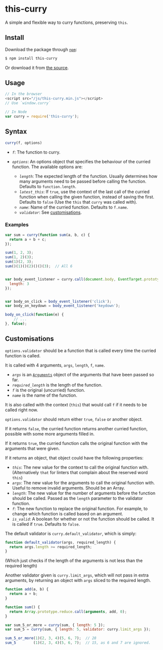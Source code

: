 # this-curry
A simple and flexible way to curry functions, preserving `this`.

## Install

Download the package through [`npm`](https://www.npmjs.com/package/this-curry):

```bash
$ npm install this-curry
```

Or download it from [the source](https://github.com/MitalAshok/this-curry).

## Usage

```javascript
// In the browser
<script src="/js/this-curry.min.js"></script>
// Use `window.curry`

// In Node
var curry = require('this-curry');
```

## Syntax

```javascript
curry(f, options)
```

- *`f`*: The function to curry.  
- *`options`*: An options object that specifies the behaviour of the curried function. The available options are:

  - *`length`*: The expected length of the function. Usually determines how many arguments need to be passed before calling the function. Defaults to `function.length`.  
  - *`latest_this`*: If `true`, use the context of the last call of the curried function when calling the given function, instead of saving the first. Defaults to `false` (Use the `this` that `curry` was called with).  
  - *`name`*: Name of the curried function. Defaults to `f.name`.  
  - *`validator`*: See [customisations](#customisations).

### Examples

```javascript
var sum = curry(function sum(a, b, c) {
  return a + b + c;
});

sum(1, 2, 3);
sum(1, 2)(3);
sum(1)(2, 3);
sum()(1)()(2)()()(3);  // All 6


var body_event_listener = curry.call(document.body, EventTarget.prototype.addEventListener, {
  length: 3
});


var body_on_click = body_event_listener('click');
var body_on_keydown = body_event_listener('keydown');

body_on_click(function(e) {
    // ...
}, false);
```

## Customisations

`options.validator` should be a function that is called every time the curried function is called.

It is called with 4 arguments, `args`, `length`, `f`, `name`.

  - *`args`* is an [`Arguments`](https://developer.mozilla.org/docs/Web/JavaScript/Reference/Functions/arguments) object of the arguments that have been passed so far.  
  - *`required_length`* is the length of the function.  
  - *`f`* is the original (uncurried) function.  
  - *`name`* is the name of the function.

It is also called with the context (`this`) that would call `f` if it needs to be called right now.

`options.validator` should return either `true`, `false` or another object.

If it returns `false`, the curried function returns another curried function, possible with some more arguments filled in.

If it returns `true`, the curried function calls the original function with the arguments that were given.

If it returns an object, that object could have the following properties:

  - *`this`*: The new value for the context to call the original function with. (Alternatively `that` for linters that complain about the reserved word `this`)  
  - *`args`*: The new value for the arguments to call the original function with. Useful to remove invalid arguments. Should be an Array.  
  - *`length`*: The new value for the number of arguments before the function should be called. Passed as the `length` parameter to the validator function.  
  - *`f`*: The new function to replace the original function. For example, to change which function is called based on an argument.  
  - *`is_valid`*: A boolean for whether or not the function should be called. It is called if `true`. Defaults to `false`.

The default validator is `curry.default_validator`, which is simply:

```javascript
function default_validator(args, required_length) {
  return args.length >= required_length;
}
```

(Which just checks if the length of the arguments is not less than the required length)

Another validator given is `curry.limit_args`, which will not pass in extra arguments, by returning an object with `args` sliced to the required length.

```javascript
function add(a, b) {
  return a + b;
}

function sum() {
  return Array.prototype.reduce.call(arguments, add, 0);
}

var sum_5_or_more = curry(sum, { length: 5 });
var sum_5 = curry(sum, { length: 5, validator: curry.limit_args });

sum_5_or_more(1)(2, 3, 4)(5, 6, 7);  // 28
sum_5        (1)(2, 3, 4)(5, 6, 7);  // 15, as 6 and 7 are ignored.
```
